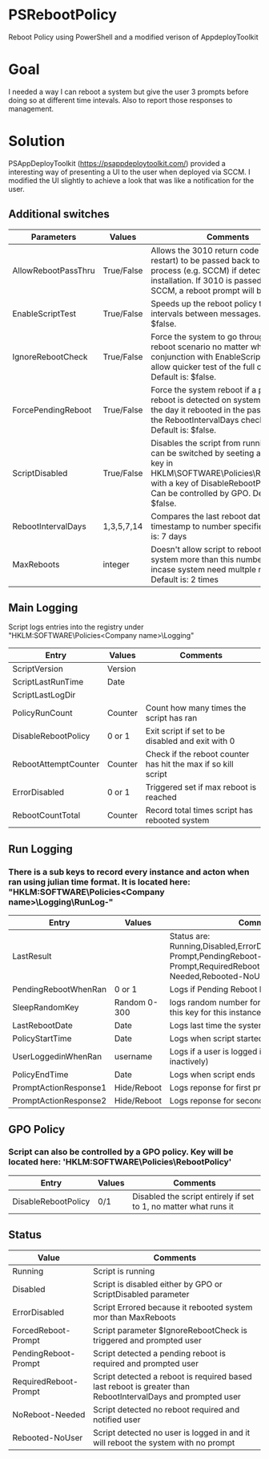 # PSRebootPolicy
Reboot Policy using PowerShell and a modified verison of AppdeployToolkit

# Goal
I needed a way I can reboot a system but give the user 3 prompts before doing so at different time intevals. Also to report those responses to management. 

# Solution
PSAppDeployToolkit (https://psappdeploytoolkit.com/) provided a interesting way of presenting a UI to the user when deployed via SCCM. I modified the UI slightly to achieve a look that was like a notification for the user.


## Additional switches

| Parameters          | Values     | Comments                 |
|-------------------  |--------    |--------------------------|
| AllowRebootPassThru  | True/False | Allows the 3010 return code (requires restart) to be passed back to the parent process (e.g. SCCM) if detected from an installation. If 3010 is passed back to SCCM, a reboot prompt will be triggered. |
|EnableScriptTest     | True/False | Speeds up the reboot policy to 1 minute intervals between messages. Default is: $false. |
| IgnoreRebootCheck    | True/False  | Force the system to go through the reboot scenario no matter what. Use in conjunction with EnableScriptTest to allow quicker test of the full check. Default is: $false. |
| ForcePendingReboot   | True/False  | Force the system reboot if a pending reboot is detected on system no matter the day it rebooted in the past. Ignores the RebootIntervalDays check as well. Default is: $false. |
| ScriptDisabled       | True/False  | Disables the script from running. Also can be switched by seeting a registry key in HKLM\SOFTWARE\Policies\RebootPolicy with a key of DisableRebootPolicy of 1. Can be controlled by GPO. Default is: $false. |
| RebootIntervalDays      | 1,3,5,7,14 | Compares the last reboot date timestamp to number specified; Default is: 7 days |
| MaxReboots           | integer      | Doesn't allow script to reboot the system more than this number; Safety incase system need multple reboots; Default is: 2 times |

## Main Logging
Script logs entries into the registry under "HKLM:SOFTWARE\Policies\<Company name>\Logging"

| Entry                | Values                | Comments                 |
|-------------------   |--------               |--------------------------|
| ScriptVersion        |  Version              |                          |
| ScriptLastRunTime    | Date                  |
| ScriptLastLogDir     | <See RunLog section>
| PolicyRunCount       | Counter               | Count how many times the script has ran|
| DisableRebootPolicy  | 0 or 1                | Exit script if set to be disabled and exit with 0
| RebootAttemptCounter | Counter | Check if the reboot counter has hit the max if so kill script
| ErrorDisabled        | 0 or 1                | Triggered set if max reboot is reached
| RebootCountTotal     | Counter               | Record total times script has rebooted system

## Run Logging
### There is a sub keys to record every instance and acton when ran using julian time format. It is located here: "HKLM:SOFTWARE\Policies\<Company name>\Logging\RunLog-<julianDate>"

| Entry               | Values     | Comments                 |
|-------------------  |--------    |--------------------------|
| LastResult          | <Status>   | Status are: Running,Disabled,ErrorDisabled,ForcedReboot-Prompt,PendingReboot-Prompt,RequiredReboot-Prompt,NoReboot-Needed,Rebooted-NoUser |
| PendingRebootWhenRan | 0 or 1                | Logs if Pending Reboot key exists |
| SleepRandomKey      | Random 0-300 | logs random number for first use, always use this key for this instance (1 to 5 minutes) |
| LastRebootDate      | Date           | Logs last time the system rebooted |
| PolicyStartTime     | Date           | Logs when script started |
| UserLoggedinWhenRan | username       | Logs if a user is logged in (actively or inactively) |
| PolicyEndTime       | Date           | Logs when script ends |
|PromptActionResponse1 | Hide/Reboot   | Logs reponse for first prompt |
|PromptActionResponse2 | Hide/Reboot   | Logs reponse for second prompt |

## GPO Policy
### Script can also be controlled by a GPO policy. Key will be located here: 'HKLM:SOFTWARE\Policies\RebootPolicy'

| Entry               | Values     | Comments                 |
|-------------------  |--------    |--------------------------|
| DisableRebootPolicy  | 0/1 | Disabled the script entirely if set to 1, no matter what runs it


## Status 
| Value                  | Comments                 |
|-------------------     |--------------------------|
| Running                | Script is running |
| Disabled               | Script is disabled either by GPO or ScriptDisabled parameter |
| ErrorDisabled          | Script Errored because it rebooted system mor than MaxReboots |
| ForcedReboot-Prompt    | Script parameter $IgnoreRebootCheck is triggered and prompted user |
| PendingReboot-Prompt   | Script detected a pending reboot is required and prompted user |
| RequiredReboot-Prompt  | Script detected a reboot is required based last reboot is greater than RebootIntervalDays and prompted user |
| NoReboot-Needed        | Script detected no reboot required and notified user |
| Rebooted-NoUser        | Script detected no user is logged in and it will reboot the system with no prompt |


